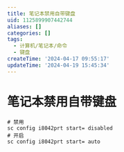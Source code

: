 ```yaml
---
title: 笔记本禁用自带键盘
uid: 1125899907442744
aliases: []
categories: []
tags:
  - 计算机/笔记本/命令
  - 键盘
createTime: '2024-04-17 09:55:17'
updateTime: '2024-04-19 15:45:34'
---
```


# 笔记本禁用自带键盘

```shell
# 禁用
sc config i8042prt start= disabled
# 开启
sc config i8042prt start= auto
```
